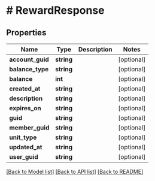 # # RewardResponse

## Properties

Name | Type | Description | Notes
------------ | ------------- | ------------- | -------------
**account_guid** | **string** |  | [optional]
**balance_type** | **string** |  | [optional]
**balance** | **int** |  | [optional]
**created_at** | **string** |  | [optional]
**description** | **string** |  | [optional]
**expires_on** | **string** |  | [optional]
**guid** | **string** |  | [optional]
**member_guid** | **string** |  | [optional]
**unit_type** | **string** |  | [optional]
**updated_at** | **string** |  | [optional]
**user_guid** | **string** |  | [optional]

[[Back to Model list]](../../README.md#models) [[Back to API list]](../../README.md#endpoints) [[Back to README]](../../README.md)
